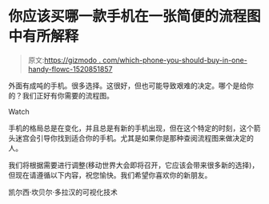 # 你应该买哪一款手机在一张简便的流程图中有所解释

> 原文:[https://gizmodo . com/which-phone-you-should-buy-in-one-handy-flowc-1520851857](https://gizmodo.com/which-phone-you-should-buy-explained-in-one-handy-flowc-1520851857)

外面有成吨的手机。很多选择。这很好，但也可能导致艰难的决定。哪个是给你的？我们正好有你需要的流程图。

Watch

手机的格局总是在变化，并且总是有新的手机出现，但在这个特定的时刻，这个箭头迷宫会引导你找到适合你的手机。尤其是如果你是那种查阅流程图来做决定的人。

我们将根据需要进行调整(移动世界大会即将召开，它应该会带来很多新的选择)，但现在请遵循以下内容，祝您愉快。我们希望你喜欢你的新朋友。

凯尔西·坎贝尔·多拉汉的可视化技术